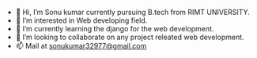 - 👋 Hi, I’m Sonu kumar currently pursuing B.tech from RIMT UNIVERSITY.
- 👀 I’m interested in Web developing field.
- 🌱 I’m currently learning the django for the web development.
- 💞️ I’m looking to collaborate on any project releated web development. 
- 📫 Mail at sonukumar32977@gmail.com
